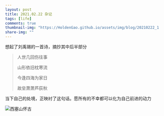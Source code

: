 ```yaml
---
layout: post
title: 2021.02.22 杂记
tags: [life]
comments: true
thumbnail-img: "https://HoldenGao.github.io/assets/img/blog/20210222_1.jpg"
share-img: ""
---
```


想起了刘禹锡的一首诗，摘抄其中后半部分

> 人世几回伤往事
>
> 山形依旧枕寒流
>
> 今逢四海为家日
>
> 故垒萧萧芦荻秋  

当下自己的处境，正映衬了这句话。愿所有的不幸都可以化为自己前进的动力

![西塞山怀古](https://HoldenGao.github.io/assets/img/blog/20210222_2.jpg)



